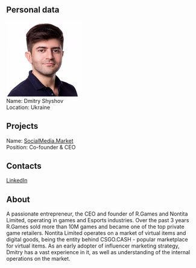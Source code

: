 ## Personal data
![dmitry shyshov photo](photo/dmitry_shyshov.jpg)  
Name:   Dmitry Shyshov  
Location: Ukraine  
## Projects 
Name: [SocialMedia.Market](../projects/socialmedia_market.md)  
Position: Co-founder & CEO   
## Contacts
[LinkedIn](https://www.linkedin.com/in/dmitryshyshov/)    
## About
A passionate entrepreneur, the CEO and founder of R.Games and Nontita Limited, operating in games and Esports industries. Over the past 3 years R.Games sold more than 10M games and became one of the top private game retailers. Nontita Limited operates on a market of virtual items and digital goods, being the entity behind CSGO.CASH - popular marketplace for virtual items. As an early adopter of influencer marketing strategy, Dmitry has a vast experience in it, as well as understanding of the internal operations on the market. 
